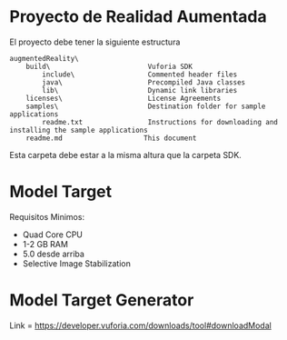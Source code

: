 Proyecto de Realidad Aumentada
==============================================


El proyecto debe tener la siguiente estructura

    augmentedReality\     
        build\                        Vuforia SDK
            include\                  Commented header files
            java\                     Precompiled Java classes
            lib\                      Dynamic link libraries
        licenses\                     License Agreements
        samples\                      Destination folder for sample applications
            readme.txt                Instructions for downloading and installing the sample applications
        readme.md                    This document
    

Esta carpeta debe estar a la misma altura que la carpeta SDK. 



Model Target
=============================================

Requisitos Minimos:

- Quad Core CPU
- 1-2 GB RAM
- 5.0 desde arriba
- Selective Image Stabilization


Model Target Generator
=============================================

Link = https://developer.vuforia.com/downloads/tool#downloadModal



